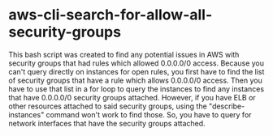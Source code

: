 # aws-cli-search-for-allow-all-security-groups
This bash script was created to find any potential issues in AWS with security groups that had rules which allowed 0.0.0.0/0 access. Because you can't query directly on instances for open rules, you first have to find the list of security groups that have a rule which allows 0.0.0.0/0 access. Then you have to use that list in a for loop to query the instances to find any instances that have 0.0.0.0/0 security groups attached. However, if you have ELB or other resources attached to said security groups, using the "describe-instances" command won't work to find those. So, you have to query for network interfaces that have the security groups attached.
